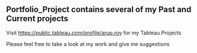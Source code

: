 ## Portfolio_Project contains several of my Past and Current projects


Visit https://public.tableau.com/profile/arup.roy for my Tableau Projects

Please feel free to take a look at my work and give me suggestions

